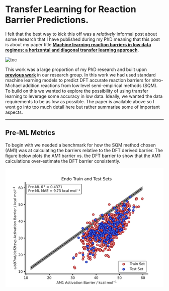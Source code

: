 # Transfer Learning for Reaction Barrier Predictions.

I felt that the best way to kick this off was a *relatively* informal post about some research that I have published during my PhD meaning that this post is about my paper title
**[Machine learning reaction barriers in low data regimes: a horizontal and diagonal transfer learning approach](https://doi.org/10.1039/D3DD00085K)**. 

![toc](docs/assets/abstract_image.png)

This  work  was  a  large  proportion  of  my PhD research and built upon **[previous work](https://doi.org/10.1039/D2SC02925A)** in our research group. In this work we had used
standard  machine learning models to predict DFT accurate reaction barriers for nitro-Michael addition reactions from low level semi-empirical methods (SQM). To build on this we
wanted  to explore the possibility of using transfer learning to leverage some accuracy in low data. Ideally, we wanted the data requirements to be as low as possible. The paper 
is available above so I wont go into too much detail here but rather summarise some of important aspects.

---

## Pre-ML Metrics

To  begin  with  we  needed  a  benchmark for how the SQM method chosen (AM1) was at calculating the barriers relative to the DFT derived barrier. The figure below plots the AM1 
barrier vs. the DFT barrier to show that the AM1 calculations over-estimate the DFT barrier consistently.

![pre_ml](docs/assets/endo_am1_preml.png)


